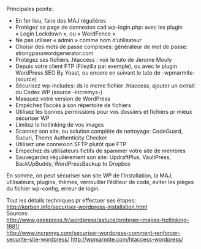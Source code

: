 Principales points:  
* En 1er lieu, faire des MAJ régulières  
* Protégez sa page de connexion cad wp-login.php: avec les plugin « Login Lockdown », ou « WordFence »  
* Ne pas utiliser « admin » comme nom d’utilisateur  
* Choisir des mots de passe complexes: générateur de mot de passe: strongpasswordgenerator.com  
* Protégez ses fichiers .htaccess : voir le tuto de Jerome Mouly  
* Depuis votre client FTP (Filezilla par exemple), ou avec le plugin WordPress SEO By Yoast, ou encore en suivant le tuto de -wpmarmite- (source)  
* Sécurisez wp-includes: ds le meme fichier .htaccess, ajouter un extrait du Codex WP (source -incremys-)  
* Masquez votre version de WordPress  
* Empéchez l’accès à son répertoire de fichiers  
* Utilisez les bonnes permissions pour vos dossiers et fichiers pr mieux sécuriser WP  
* Limitez le hotlinking de vos images  
* Scannez son site, ou solution complète de nettoyage: CodeGuard, Sucuri, Theme Authenticity Checker  
* Utilisez une connexion SFTP plutôt que FTP  
* Empechez ds utilisateurs fictifs de spammer votre site de membres  
* Sauvegardez régulièrement son site: UpdraftPlus, VaultPress, BackUpBuddy, WordPressBackup to Dropbox  

En somme, on peut sécuriser son site WP de l’installation, la MAJ, utilisateurs, plugins, thèmes, verrouiller l’éditeur de code, éviter les pièges du fichier wp-config, erreur de login.  

Tout les détails techniques pr effectuer ses étapes:  
<http://korben.info/securiser-wordpress-installation.html>  
Sources:  
<http://www.geekpress.fr/wordpress/astuce/proteger-images-hotlinking-1881/>  
<http://www.incremys.com/securiser-wordpress-comment-renforcer-securite-site-wordpress/>  <http://wpmarmite.com/htaccess-wordpress/>
